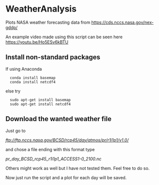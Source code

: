 # WeatherAnalysis
Plots NASA weather forecasting data from https://cds.nccs.nasa.gov/nex-gddp/

An example video made using this script can be seen here https://youtu.be/Ho5ESv6kBTU

## Install non-standard packages

  If using Anaconda

      conda install basemap
      conda install netcdf4

  else try
  
      sudo apt-get install basemap
      sudo apt-get install netcdf4


## Download the wanted weather file
 
  Just go to
  
  *ftp://ftp.nccs.nasa.gov/BCSD/rcp45/day/atmos/pr/r1i1p1/v1.0/*
 
  and chose a file ending with this format type

  *pr_day_BCSD_rcp45_r1i1p1_ACCESS1-0_2100.nc*

  Others might work as well but I have not tested them. Feel free to do so. 
  
  Now just run the script and a plot for each day will be saved. 
